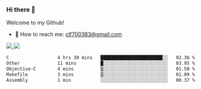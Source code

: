 ### Hi there 👋

<!--
**clingfei/clingfei** is a ✨ _special_ ✨ repository because its `README.md` (this file) appears on your GitHub profile.

Here are some ideas to get you started:

- 🔭 I’m currently working on ...
- 🌱 I’m currently learning ...
- 👯 I’m looking to collaborate on ...
- 🤔 I’m looking for help with ...
- 💬 Ask me about ...
- 📫 How to reach me: ...
- 😄 Pronouns: ...
- ⚡ Fun fact: ...
-->
Welcome to my Github!
- 📧 How to reach me: clf700383@gmail.com

<a href="https://github.com/anuraghazra/github-readme-stats">
  <img src="https://github-readme-stats.vercel.app/api?username=clingfei&count_private=true&show_icons=true&include_all_commits=true&line_height=21&hide_border=true&repo=github-readme-stats" />
</a>
<a href="https://github.com/anuraghazra/convoychat">
  <img src="https://github-readme-stats.vercel.app/api/top-langs/?username=clingfei&hide=Tcl,Perl,Makefile,CSS,HTML,Yacc,Lex,Verilog&langs_count=6&layout=compact&hide_border=true&repo=convoychat" />
</a>

<!--START_SECTION:waka-->

```txt
C                  4 hrs 38 mins   ███████████████████████░░   92.36 %
Other              11 mins         █░░░░░░░░░░░░░░░░░░░░░░░░   03.95 %
Objective-C        4 mins          ▒░░░░░░░░░░░░░░░░░░░░░░░░   01.50 %
Makefile           3 mins          ▒░░░░░░░░░░░░░░░░░░░░░░░░   01.09 %
Assembly           1 min           ░░░░░░░░░░░░░░░░░░░░░░░░░   00.37 %
```

<!--END_SECTION:waka-->

